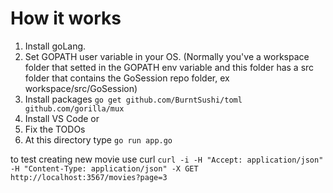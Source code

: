 # How it works

1) Install goLang.
2) Set GOPATH user variable in your OS. (Normally you've a workspace folder that setted in the GOPATH env variable and this folder has a src folder that contains the GoSession repo folder, ex workspace/src/GoSession)
3) Install packages `go get github.com/BurntSushi/toml github.com/gorilla/mux`
4) Install VS Code or
5) Fix the TODOs
6) At this directory type `go run app.go`

to test creating new movie use curl
`curl -i -H "Accept: application/json" -H "Content-Type: application/json" -X GET http://localhost:3567/movies?page=3`
